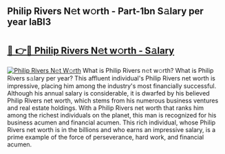 ## Philip Rivers N𝚎t w𝚘rth - Part-1bn S𝚊lary per year laBl3

# <h2><a href="http://gc0dvbl.nevu.top/?p=Philip+Rivers">🔗 👉🔴 Philip Rivers N𝚎t w𝚘rth - S𝚊lary</a></h2>

[![Philip Rivers N𝚎t W𝚘rth](https://i.imgur.com/Oavwk0R.jpeg)](http://gc0dvbl.nevu.top/?p=Philip+Rivers)
What is Philip Rivers n𝚎t w𝚘rth? What is Philip Rivers s𝚊lary per year?
This affluent individual's Philip Rivers net worth is impressive, placing him among the industry's most financially successful. Although his annual salary is considerable, it is dwarfed by his believed Philip Rivers net worth, which stems from his numerous business ventures and real estate holdings. With a Philip Rivers net worth that ranks him among the richest individuals on the planet, this man is recognized for his business acumen and financial acumen. This rich individual, whose Philip Rivers net worth is in the billions and who earns an impressive salary, is a prime example of the force of perseverance, hard work, and financial acumen.

